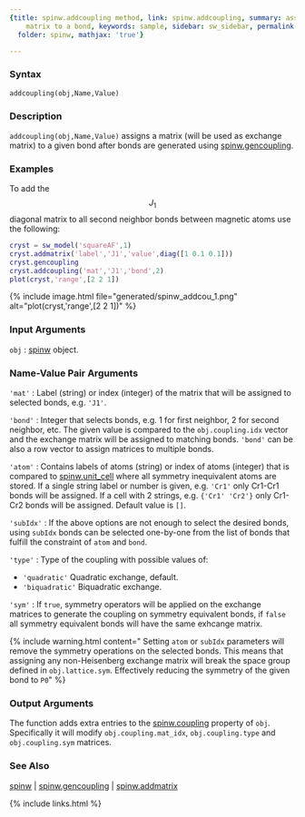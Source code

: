 ```yaml
---
{title: spinw.addcoupling method, link: spinw.addcoupling, summary: assigns an exchange
    matrix to a bond, keywords: sample, sidebar: sw_sidebar, permalink: spinw_addcoupling,
  folder: spinw, mathjax: 'true'}

---
```

  
### Syntax
  
`addcoupling(obj,Name,Value)`
  
### Description
  
`addcoupling(obj,Name,Value)` assigns a matrix (will be used as exchange
matrix) to a given bond after bonds are generated using
[spinw.gencoupling](spinw_gencoupling).
  
### Examples
  
To add the $$J_1$$ diagonal matrix to all second neighbor bonds
between magnetic atoms use the following:
 
```matlab
cryst = sw_model('squareAF',1)
cryst.addmatrix('label','J1','value',diag([1 0.1 0.1]))
cryst.gencoupling
cryst.addcoupling('mat','J1','bond',2)
plot(cryst,'range',[2 2 1])
```
 
{% include image.html file="generated/spinw_addcou_1.png" alt="plot(cryst,'range',[2 2 1])" %}
  
### Input Arguments
  
`obj`
: [spinw](spinw) object.
  
### Name-Value Pair Arguments
  
`'mat'`
: Label (string) or index (integer) of the matrix that will be assigned to
  selected bonds, e.g. `'J1'`.
  
`'bond'`
: Integer that selects bonds, e.g. 1 for first neighbor, 2 for second
  neighbor, etc. The given value is compared to the `obj.coupling.idx`
  vector and the exchange matrix will be assigned to matching bonds.
  `'bond'` can be also a row vector to assign matrices to multiple bonds.
  
`'atom'`
: Contains labels of atoms (string) or index of atoms (integer) that is
  compared to [spinw.unit_cell](spinw_unit_cell) where all symmetry inequivalent atoms are
  stored. If a single string label or number is given, e.g. `'Cr1'` only
  Cr1-Cr1 bonds will be assigned. If a cell with 2 strings, e.g. `{'Cr1'
  'Cr2'}` only Cr1-Cr2 bonds will be assigned. Default value is `[]`.
  
`'subIdx'`
: If the above options are not enough to select the desired
  bonds, using `subIdx` bonds can be selected one-by-one from
  the list of bonds that fulfill the constraint of `atom` and `bond`.
  
`'type'`
: Type of the coupling with possible values of:
  * `'quadratic'`     Quadratic exchange, default.
  * `'biquadratic'`   Biquadratic exchange.
  
`'sym'`
: If `true`, symmetry operators will be applied on the exchange
  matrices to generate the coupling on symmetry equivalent
  bonds, if `false` all symmetry equivalent bonds will have the
  same exhcange matrix.
  
{% include warning.html content=" Setting `atom` or `subIdx` parameters will remove the symmetry
operations on the selected bonds. This means that assigning any
non-Heisenberg exchange matrix will break the space group defined in
`obj.lattice.sym`. Effectively reducing the symmetry of the given bond to
`P0`" %}
 
### Output Arguments
  
The function adds extra entries to the [spinw.coupling](spinw_coupling) property of
`obj`. Specifically it will modify `obj.coupling.mat_idx`,
`obj.coupling.type` and `obj.coupling.sym` matrices.
  
### See Also
  
[spinw](spinw) \| [spinw.gencoupling](spinw_gencoupling) \| [spinw.addmatrix](spinw_addmatrix)

{% include links.html %}
